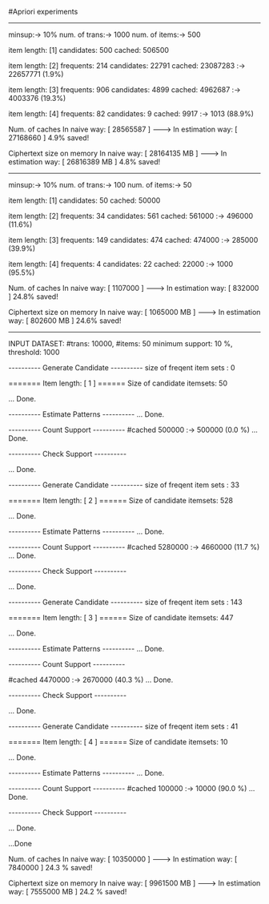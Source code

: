 #Apriori experiments

---

minsup:-> 10%
num. of trans:-> 1000
num. of items:-> 500

item length: [1]
candidates: 500
cached: 506500

item length: [2]
frequents: 214
candidates: 22791 
cached: 23087283 :-> 22657771 (1.9%)

item length: [3]
frequents: 906
candidates: 4899
cached: 4962687 :-> 4003376 (19.3%)


item length: [4]
frequents: 82
candidates: 9
cached: 9917 :-> 1013 (88.9%)


Num. of caches
In naive way: [ 28565587 ] ---> In estimation way: [ 27168660 ]
4.9% saved!


Ciphertext size on memory
In naive way: [ 28164135 MB ] ---> In estimation way: [ 26816389 MB ]
4.8% saved!

---


minsup:-> 10%
num. of trans:-> 100
num. of items:-> 50

item length: [1]
candidates: 50
cached: 50000

item length: [2]
frequents: 34 
candidates: 561
cached: 561000 :-> 496000 (11.6%)

item length: [3]
frequents: 149
candidates: 474 
cached: 474000 :-> 285000 (39.9%)


item length: [4]
frequents: 4
candidates: 22
cached: 22000 :-> 1000 (95.5%)


Num. of caches
In naive way: [ 1107000 ] ---> In estimation way: [ 832000 ]
24.8% saved!


Ciphertext size on memory
In naive way: [ 1065000 MB ] ---> In estimation way: [ 802600 MB ]
24.6% saved!


---


INPUT DATASET:  #trans: 10000,  #items: 50
minimum support: 10 %, threshold: 1000

---------- Generate Candidate ----------
size of freqent item sets : 0

======= Item length: [ 1 ] ======
Size of candidate itemsets: 50

... Done.

---------- Estimate Patterns ----------
... Done.

---------- Count Support ----------
#cached 500000 :-> 500000 (0.0 %)
... Done.

---------- Check Support ----------

... Done.

---------- Generate Candidate ----------
size of freqent item sets : 33

======= Item length: [ 2 ] ======
Size of candidate itemsets: 528

... Done.

---------- Estimate Patterns ----------
... Done.

---------- Count Support ----------
#cached 5280000 :-> 4660000 (11.7 %)
... Done.

---------- Check Support ----------

... Done.

---------- Generate Candidate ----------
size of freqent item sets : 143

======= Item length: [ 3 ] ======
Size of candidate itemsets: 447

... Done.

---------- Estimate Patterns ----------
... Done.

---------- Count Support ----------

#cached 4470000 :-> 2670000 (40.3 %)
... Done.

---------- Check Support ----------

... Done.

---------- Generate Candidate ----------
size of freqent item sets : 41

======= Item length: [ 4 ] ======
Size of candidate itemsets: 10

... Done.

---------- Estimate Patterns ----------
... Done.

---------- Count Support ----------
#cached 100000 :-> 10000 (90.0 %)
... Done.

---------- Check Support ----------

... Done.


...Done

Num. of caches
In naive way: [ 10350000 ] ---> In estimation way: [ 7840000 ]
24.3 % saved!

Ciphertext size on memory
In naive way: [ 9961500 MB ] ---> In estimation way: [ 7555000 MB ]
24.2 % saved! 
